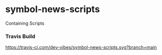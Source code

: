 # symbol-news-scripts
 Containing Scripts

### Travis Build
https://travis-ci.com/dev-vibes/symbol-news-scripts.svg?branch=main